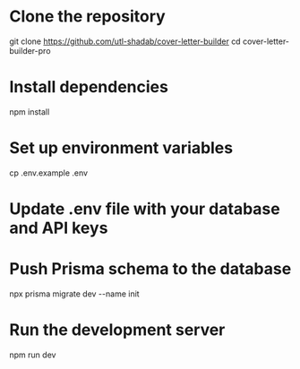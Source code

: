 # Clone the repository
git clone https://github.com/utl-shadab/cover-letter-builder
cd cover-letter-builder-pro

# Install dependencies
npm install

# Set up environment variables
cp .env.example .env

# Update .env file with your database and API keys

# Push Prisma schema to the database
npx prisma migrate dev --name init

# Run the development server
npm run dev
